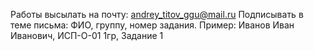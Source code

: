Работы высылать на почту: andrey_titov_ggu@mail.ru
Подписывать в теме письма: ФИО, группу, номер задания.
Пример:  Иванов Иван Иванович, ИСП-О-01 1гр, Задание 1
